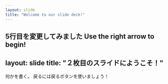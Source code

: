 ```yaml
---
layout: slide
title: "Welcome to our slide deck!"
---
```

5行目を変更してみました
Use the right arrow to begin!
---
layout: slide
title: "２枚目のスライドにようこそ！"
---
何かを書く。
戻るには戻るボタンを使いましょう！
